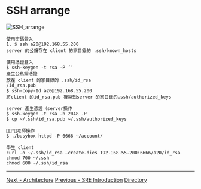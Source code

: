 # SSH arrange

![SSH_arrange](https://i.imgur.com/JIom2OI.jpg)

```
使用密碼登入
1. $ ssh a20@192.168.55.200
server 的公鑰存在 client 的家目錄的 .ssh/known_hosts

使用憑證登入
$ ssh-keygen -t rsa -P ‘’
產生公私鑰憑證
放在 client 的家目錄的 .ssh/id_rsa
/id_rsa.pub
$ ssh-copy-Id a20@192.168.55.200
將client 的id_rsa.pub 複製到server 的家目錄的.ssh/authorized_keys

server 產生憑證（server操作
$ ssh-keygen -t rsa -b 2048 -P
$ cp ~/.ssh/id_rsa.pub ~/.ssh/authorized_keys

􂜁􀅋*􏿿老師操作
$ ./busybox httpd -P 6666 ~/account/

學生 client
curl -o ~/.ssh/id_rsa —create-dies 192.168.55.200:6666/a20/id_rsa
chmod 700 ~/.ssh
chmod 600 ~/.ssh/id_rsa
```
---
[Next - Architecture](https://github.com/xuan103/SRE_PU/blob/main/Documents/Architecture.md)
[Previous - SRE Introduction](https://github.com/xuan103/SRE_PU/blob/main/Documents/SRE_Introduction.md)
[Directory](https://github.com/xuan103/SRE_PU)